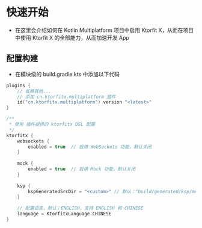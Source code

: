 # 快速开始

- 在这里会介绍如何在 Kotlin Multiplatform 项目中启用 Ktorfit X，从而在项目中使用 Ktorfit X 的全部能力，从而加速开发 App

## 配置构建

- 在模块级的 build.gradle.kts 中添加以下代码

```kotlin
plugins {
	// 省略其他...
	// 添加 cn.ktorfitx.multiplatform 插件
	id("cn.ktorfitx.multiplatform") version "<latest>"
}

/**
 * 使用 插件提供的 ktorfitx DSL 配置
 */
ktorfitx {
	websockets {
		enabled = true  // 启用 WebSockets 功能，默认关闭
	}
	
	mock {
		enabled = true  // 启用 Mock 功能，默认关闭
	}
	
	ksp {
		kspGeneratedSrcDir = "<custom>" // 默认："build/generated/ksp/metadata/commonMain/kotlin"
	}
    
    // 配置语言，默认：ENGLISH，支持 ENGLISH 和 CHINESE
    language = KtorfitxLanguage.CHINESE
}
```